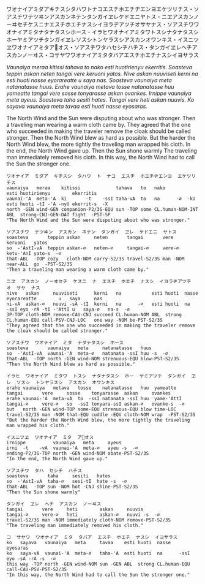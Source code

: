 ワオナイアミダアキチスシタハワトナコエスチホエチヂエンヨエケツリチス・ソアスチワテツヰンアスカンネテンタンガイヱレケドエニヤトス・ニヱアスカンノーヰセチケスニナエスチホエチナスシイヨラヂアツチオサヤナス・ソアスチワワオナイアミタナタナタスシホース・イラヒワオナイアミタワトスシナタナタスシホーヤミアツチタンガイヱレソスシトンヤラスシアスカンオワンキス・イスニツヱワオナイアミタア𛄠オス・ソアスチワタハセシチハチス・タンガイヱレヘチアスカンノーヰス・コサヤワワオナイアミタタバアエスチホエチナスシイヨサラス

*Vaunaiya meraa kitissi tahava to nako esti huotirienyu ekerritis. Soasteva teppin askan neten tangai vere keruoni yatos. Nive askan nuuviseti kerni na esti huoti nasse eyorareatte u saya nas. Soasteva vaunaiya meta natanatasse huus. Erahe vaunaiya metava tosse natanatasse huu yameatte tangai vere sosse tonyarasse askan ovankes. Irnippe vaunaiya meta ayeus. Soasteva taha sesiti hates. Tangai vere heti askan nuuvis. Ko sayava vaunaiya meta tavaa esti huoti nasse eyosaras.*

The North Wind and the Sun were disputing about who was stronger. Then a traveling man wearing a warm cloth came by. They agreed that the one who succeeded in making the traveler remove the cloak should be called stronger. Then the North Wind blew as hard as possible. But the harder the North Wind blew, the more tightly the traveling man wrapped his cloth. In the end, the North Wind gave up. Then the Sun shone warmly The traveling man immediately removed his cloth. In this way, the North Wind had to call the Sun the stronger one.

```
ワオナイア  ミダア  キチスシ  タハワ  ト  ナコ  エスチ  ホエチヂエンヨ  エケツリチス  
vaunaiya   meraa    kitissi             tahava   to   nako             esti huotirienyu        ekerritis
vaunai-'A  meta-'A  ki       -t    -ssI taha-vA  to   na      -∅  -kU  esti huoti -tI -'A -nyU ekerrit-s  -X
north -GEN wind-GEN companion-P2/3S-EQU sun -TOP some CL.human-NOM-INT ABL  strong-CNJ-GEN-DAT fight  -PST-SP
"The North Wind and the Sun were disputing about who was stronger."
```

```
ソアスチワ  テツヰン  アスカン  ネテン  タンガイ  ヱレ  ケドエニ  ヤトス  
soasteva       teppin askan     neten       tangai       vere     keruoni   yatos
so  -'AstI-vA  teppin askan-∅   neten-∅     tangai-∅     vere-∅   ketu-'AnI yato-s  -∅
that-ABL  -TOP cozy   cloth-NOM carry-S2/3S travel-S2/3S man -NOM near-ALL  go  -PST-S2/3S
"Then a traveling man wearing a warm cloth came by."
```

```
ニヱ  アスカン  ノーヰセチ  ケスニ  ナ  エスチ  ホエチ  ナスシ  イヨラヂアツチ  オ  サヤ  ナス  
nive   askan     nuuviseti      kerni   na           esti huoti  nasse        eyorareatte        u   saya     nas
ni-vA  askan-∅   nuuvi -sA -tI  kerni   na      -∅   esti huoti  na      -ssI eyo -rA -tI -'AttI u   saya-∅   na-s  -∅
3P-TOP cloth-NOM remove-CAU-CNJ succeed CL.human-NOM ABL  strong CL.human-EQU call-PSV-CNJ-LOC   one way -NOM be-PST-S2/3S
"They agreed that the one who succeeded in making the traveler remove the cloak should be called stronger."
```

```
ソアスチワ  ワオナイア  ミタ  ナタナタスシ  ホース  
soasteva       vaunaiya   meta     natanatasse   huus
so  -'AstI-vA  vaunai-'A  meta-∅   natanata -ssI huu -s  -∅
that-ABL  -TOP north -GEN wind-NOM strenuous-EQU blow-PST-S2/3S
"Then the North Wind blew as hard as possible."
```

```
イラヒ  ワオナイア  ミタワ  トスシ  ナタナタスシ  ホー  ヤミアツチ  タンガイ  ヱレ  ソスシ  トンヤラスシ  アスカン  オワンキス  
erahe vaunaiya   metava   tosse    natanatasse   huu  yameatte   tangai       vere     sosse    tonyarasse  askan     ovankes
erahe vaunai-'A  meta-vA  to  -ssI natanata -ssI huu  yame-'AttI tangai-∅     vere-∅   so  -ssI tonyara-ssI askan-∅   ovanke-s  -∅
but   north -GEN wind-TOP some-EQU strenuous-EQU blow time-LOC   travel-S2/3S man -NOM that-EQU cuddle -EQU cloth-NOM wrap  -PST-S2/3S
"But the harder the North Wind blew, the more tightly the traveling man wrapped his cloth."
```

```
イスニツヱ  ワオナイア  ミタ  ア𛄠オス  
irnippe          vaunaiya   meta     ayeus
irni  -t    -vA  vaunai-'A  meta-∅   ayeu -s  -∅
ending-P2/3S-TOP north -GEN wind-NOM abate-PST-S2/3S
"In the end, the North Wind gave up."
```

```
ソアスチワ  タハ  セシチ  ハチス  
soasteva       taha     sesiti   hates
so  -'AstI-vA  taha-∅   sesi-tI  hate -s  -∅
that-ABL  -TOP sun -NOM hot -CNJ shine-PST-S2/3S
"Then the Sun shone warmly"
```

```
タンガイ  ヱレ  ヘチ  アスカン  ノーヰス  
tangai       vere     heti        askan     nuuvis
tangai-∅     vere-∅   heti        askan-∅   nuuvi -s  -∅
travel-S2/3S man -NOM immediately cloth-NOM remove-PST-S2/3S
"The traveling man immediately removed his cloth."
```

```
コ  サヤワ  ワオナイア  ミタ  タバア  エスチ  ホエチ  ナスシ  イヨサラス  
ko   sayava   vaunaiya   meta     tavaa    esti huoti  nasse        eyosaras
ko   saya-vA  vaunai-'A  meta-∅   taha-'A  esti huoti  na      -ssI eyo -sA -rA -s  -∅
this way -TOP north -GEN wind-NOM sun -GEN ABL  strong CL.human-EQU call-CAU-PSV-PST-S2/3S
"In this way, the North Wind had to call the Sun the stronger one."
```

